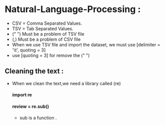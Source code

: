 # Natural-Language-Processing :

- CSV = Comma Separated Values.
- TSV = Tab Separated Values.
- (" ") Must be a problem of TSV file
- (,) Must be a problem of CSV file
- When we use TSV file and import the dataset, we must use [delimiter = '\t', quoting = 3]
- use [quoting = 3] for remove the (" ")

## Cleaning the text :
 - When we clean the text,we need a library called (re)
    #### import re
    #### review = re.sub() 
    - sub is a function .
